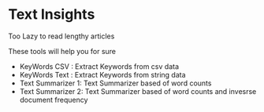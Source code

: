 # Text Insights

Too Lazy to read lengthy articles

These tools will help you for sure

* KeyWords CSV : Extract Keywords from csv data
* KeyWords Text : Extract Keywords from string data
* Text Summarizer 1: Text Summarizer based of word counts
* Text Summarizer 2: Text Summarizer based of word counts and invesrse document frequency
